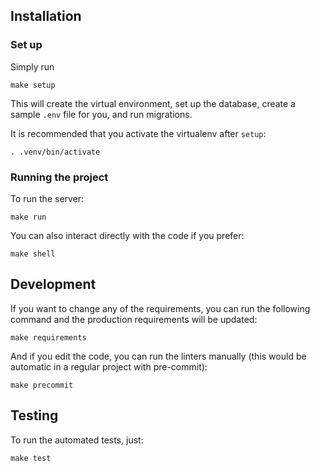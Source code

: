 ## Installation

### Set up

Simply run

```shell
make setup
```

This will create the virtual environment, set up the database, create a sample `.env` file
for you, and run migrations.

It is recommended that you activate the virtualenv after `setup`:

```shell
. .venv/bin/activate
```

### Running the project

To run the server:

```shell
make run
```

You can also interact directly with the code if you prefer:

```shell
make shell
```

## Development

If you want to change any of the requirements, you can run the following command and
the production requirements will be updated:

```shell
make requirements
```

And if you edit the code, you can run the linters manually (this would be automatic in a
regular project with pre-commit):

```shell
make precommit
```

## Testing

To run the automated tests, just:

```shell
make test
```
